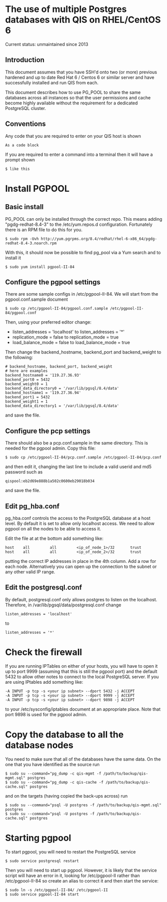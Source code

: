 # The use of multiple Postgres databases with QIS on RHEL/CentOS 6

Current status: unmaintained since 2013

## Introduction

This document assumes that you have SSH'd onto two (or more) previous hardened and up to date Red Hat 6 / Centos 6 or similar server and have successfully installed and run QIS from each.

This document describes how to use PG_POOL to share the same databases across all instances so that the user permissions and cache become highly available without the requirement for a dedicated PostgreSQL cluster.

## Conventions
Any code that you are required to enter on your QIS host is shown

    As a code block

If you are required to enter a command into a terminal then it will have a prompt shown

    $ like this


# Install PGPOOL

## Basic install

PG_POOL can only be installed through the correct repo. This means adding "pgdg-redhat-8.4-3" to the /etc/yum.repos.d configuration. Fortunately there is an RPM file to do this for you.

    $ sudo rpm -Uvh http://yum.pgrpms.org/8.4/redhat/rhel-6-x86_64/pgdg-redhat-8.4-3.noarch.rpm
    
With this, it should now be possible to find pg_pool via a Yum search and to install it

    $ sudo yum install pgpool-II-84
    

## Configure the pgpool settings

There are some sample configs in /etc/pgpool-II-84. We will start from the pgpool.conf.sample document

    $ sudo cp /etc/pgpool-II-84/pgpool.conf.sample /etc/pgpool-II-84/pgpool.conf
    
Then, using your preferred editor change:

* listen_addresses = 'localhost' to listen_addresses = '*'
* replication_mode = false to replication_mode = true
* load_balance_mode = false to load_balance_mode = true

Then change the backend_hostname, backend_port and backend_weight to the following:

    # backend_hostname, backend_port, backend_weight
    # here are examples
    backend_hostname0 = '119.27.36.93'
    backend_port0 = 5432
    backend_weight0 = 1
    backend_data_directory0 = '/var/lib/pgsql/8.4/data'
    backend_hostname1 = '119.27.36.94'
    backend_port1 = 5432
    backend_weight1 = 1
    backend_data_directory1 = '/var/lib/pgsql/8.4/data'

and save the file.

## Configure the pcp settings

There should also be a pcp.conf.sample in the same directory. This is needed for the pgpool admin. Copy this file:

    $ sudo cp /etc/pgpool-II-84/pcp.conf.sample /etc/pgpool-II-84/pcp.conf

and then edit it, changing the last line to include a valid userid and md5 password such as

    qispool:eb2d69e888b1a502c0600eb29018b034
    
and save the file.

## Edit pg_hba.conf

pg_hba.conf controls the access to the PostgreSQL database at a host level. By default it is set to allow only localhost access. We need to allow pgpool on all the nodes to be able to access it.

Edit the file at at the bottom add something like:

    host    all         all         <ip_of_node_1>/32       trust
    host    all         all         <ip_of_node_2>/32       trust

putting the correct IP addresses in place in the 4th column. Add a row for each node. Alternatively you can open up the connection to the subnet or any other valid IP range.

## Edit the postgresql.conf
By default, postgresql.conf only allows postgres to listen on the localhost. Therefore, in /var/lib/pgsql/data/postgresql.conf change 

    listen_addresses = 'localhost'

to

    listen_addresses = '*'
    

# Check the firewall

If you are running IPTables on either of your hosts, you will have to open it up to port 9999 (assuming that this is still the pgpool port) and the default 5432 to allow other notes to connect to the local PostgreSQL server. If you are using IPtables add something like:

    -A INPUT -p tcp -s <your ip subnet> --dport 5432 -j ACCEPT
    -A INPUT -p tcp -s <your ip subnet> --dport 9999 -j ACCEPT
    -A INPUT -p tcp -s <your ip subnet> --dport 9898 -j ACCEPT

to your /etc/sysconfig/iptables document at an appropriate place. Note that port 9898 is used for the pgpool admin.
    
# Copy the database to all the database nodes

You need to make sure that all of the databases have the same data. On the one that you have identified as the source run

    $ sudo su --command="pg_dump -c qis-mgmt -f /path/to/backup/qis-mgmt.sql" postgres
    $ sudo su --command="pg_dump -c qis-cache -f /path/to/backup/qis-cache.sql" postgres
    
and on the targets (having copied the back-ups across) run

    $ sudo su --command="psql -U postgres -f /path/to/backup/qis-mgmt.sql" postgres
    $ sudo su --command="psql -U postgres -f /path/to/backup/qis-cache.sql" postgres

# Starting pgpool

To start pgpool, you will need to restart the PostgreSQL service

    $ sudo service postgresql restart
    
Then you will need to start up pgpool. However, it is likely that the service script will have an error in it, looking for /etc/pgpool-II rather than /etc/pgpool-II-84 so create an alias to correct it and then start the service:
    
    $ sudo ln -s /etc/pgpool-II-84/ /etc/pgpool-II
    $ sudo service pgpool-II-84 start
